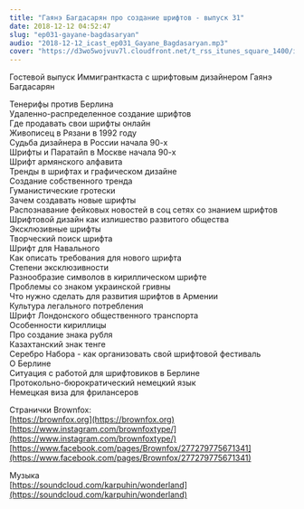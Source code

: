 ```yaml
---
title: "Гаянэ Багдасарян про создание шрифтов - выпуск 31"
date: 2018-12-12 04:52:47
slug: "ep031-gayane-bagdasaryan"
audio: "2018-12-12_icast_ep031_Gayane_Bagdasaryan.mp3"
cover: "https://d3wo5wojvuv7l.cloudfront.net/t_rss_itunes_square_1400/images.spreaker.com/original/d20daaa729fc8cae11f6717f5c961b50.jpg"
---
```

Гостевой выпуск Иммигранткаста с шрифтовым дизайнером Гаянэ Багдасарян  
  
Тенерифы против Берлина  
Удаленно-распределенное создание шрифтов  
Где продавать свои шрифты онлайн  
Живописец в Рязани в 1992 году  
Судьба дизайнера в России начала 90-х  
Шрифты и Паратайп в Москве начала 90-х  
Шрифт армянского алфавита  
Тренды в шрифтах и графическом дизайне  
Создание собственного тренда  
Гуманистические гротески  
Зачем создавать новые шрифты  
Распознавание фейковых новостей в соц сетях со знанием шрифтов  
Шрифтовой дизайн как излишество развитого общества  
Эксклюзивные шрифты  
Творческий поиск шрифта  
Шрифт для Навального  
Как описать требования для нового шрифта  
Степени эксклюзивности  
Разнообразие символов в кириллическом шрифте  
Проблемы со знаком украинской гривны  
Что нужно сделать для развития шрифтов в Армении  
Культура легального потребления  
Шрифт Лондонского общественного транспорта  
Особенности кириллицы  
Про создание знака рубля  
Казахтанский знак тенге  
Серебро Набора - как организовать свой шрифтовой фестиваль  
О Берлине  
Ситуация с работой для шрифтовиков в Берлине  
Протокольно-бюрократический немецкий язык  
Немецкая виза для фрилансеров  
  
Странички Brownfox:  
[https://brownfox.org](https://brownfox.org)  
[https://www.instagram.com/brownfoxtype/](https://www.instagram.com/brownfoxtype/)  
[https://www.facebook.com/pages/Brownfox/277279775671341](https://www.facebook.com/pages/Brownfox/277279775671341)  
  
Музыка  
[https://soundcloud.com/karpuhin/wonderland](https://soundcloud.com/karpuhin/wonderland)
